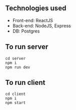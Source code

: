## Technologies used

- Front-end: ReactJS
- Back-end: NodeJS, Express 
- DB: Postgres

## To run server

```
cd server
npm i
npm run dev
```

## To run client

```
cd client
npm i
npm start
```
